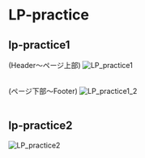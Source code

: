 # LP-practice

## lp-practice1
(Header～ページ上部)
![LP_practice1](https://github.com/user-attachments/assets/1bbff94f-58e5-41cf-be4a-1dbe8a4c85dc)<br><br>

(ページ下部～Footer)
![LP_practice1_2](https://github.com/user-attachments/assets/d86ea75c-1bd4-421f-91fc-773742be8d85)<br><br>

## lp-practice2
![LP_practice2](https://github.com/user-attachments/assets/cdd6172f-55ff-483c-b17e-1bd60dab46f8)<br>



